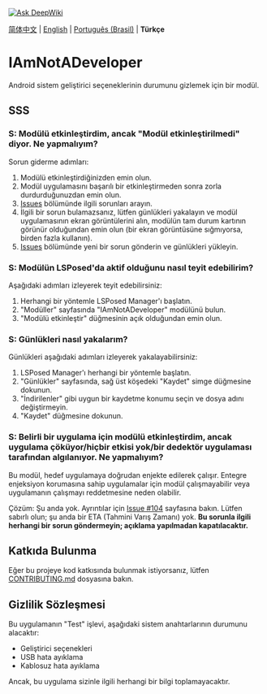 [![Ask DeepWiki](https://deepwiki.com/badge.svg)](https://deepwiki.com/xfqwdsj/IAmNotADeveloper)

[简体中文](README.md) | [English](README_en.md) | [Português (Brasil)](README_pt-BR.md) | **Türkçe**

# IAmNotADeveloper

Android sistem geliştirici seçeneklerinin durumunu gizlemek için bir modül.

## SSS

### S: Modülü etkinleştirdim, ancak "Modül etkinleştirilmedi" diyor. Ne yapmalıyım?

Sorun giderme adımları:

1. Modülü etkinleştirdiğinizden emin olun.
2. Modül uygulamasını başarılı bir etkinleştirmeden sonra zorla durdurduğunuzdan emin olun.
3. [Issues](https://github.com/xfqwdsj/IAmNotADeveloper/issues) bölümünde ilgili sorunları arayın.
4. İlgili bir sorun bulamazsanız, lütfen günlükleri yakalayın ve modül uygulamasının ekran görüntülerini alın, modülün tam durum kartının görünür olduğundan emin olun (bir ekran görüntüsüne sığmıyorsa, birden fazla kullanın).
5. [Issues](https://github.com/xfqwdsj/IAmNotADeveloper/issues) bölümünde yeni bir sorun gönderin ve günlükleri yükleyin.

### S: Modülün LSPosed'da aktif olduğunu nasıl teyit edebilirim?

Aşağıdaki adımları izleyerek teyit edebilirsiniz:

1. Herhangi bir yöntemle LSPosed Manager'ı başlatın.
2. "Modüller" sayfasında "IAmNotADeveloper" modülünü bulun.
3. "Modülü etkinleştir" düğmesinin açık olduğundan emin olun.

### S: Günlükleri nasıl yakalarım?

Günlükleri aşağıdaki adımları izleyerek yakalayabilirsiniz:

1. LSPosed Manager'ı herhangi bir yöntemle başlatın.
2. "Günlükler" sayfasında, sağ üst köşedeki "Kaydet" simge düğmesine dokunun.
3. "İndirilenler" gibi uygun bir kaydetme konumu seçin ve dosya adını değiştirmeyin.
4. "Kaydet" düğmesine dokunun.

### S: Belirli bir uygulama için modülü etkinleştirdim, ancak uygulama çöküyor/hiçbir etkisi yok/bir dedektör uygulaması tarafından algılanıyor. Ne yapmalıyım?

Bu modül, hedef uygulamaya doğrudan enjekte edilerek çalışır. Entegre enjeksiyon korumasına sahip uygulamalar için modül çalışmayabilir veya uygulamanın çalışmayı reddetmesine neden olabilir.

Çözüm: Şu anda yok. Ayrıntılar için [Issue #104](https://github.com/xfqwdsj/IAmNotADeveloper/issues/104) sayfasına bakın. Lütfen sabırlı olun; şu anda bir ETA (Tahmini Varış Zamanı) yok. **Bu sorunla ilgili herhangi bir sorun göndermeyin; açıklama yapılmadan kapatılacaktır.**

## Katkıda Bulunma

Eğer bu projeye kod katkısında bulunmak istiyorsanız, lütfen [CONTRIBUTING.md](CONTRIBUTING_tr-TR.md) dosyasına bakın.

## Gizlilik Sözleşmesi

Bu uygulamanın "Test" işlevi, aşağıdaki sistem anahtarlarının durumunu alacaktır:

- Geliştirici seçenekleri
- USB hata ayıklama
- Kablosuz hata ayıklama

Ancak, bu uygulama sizinle ilgili herhangi bir bilgi toplamayacaktır.